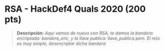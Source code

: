 # RSA - HackDef4 Quals 2020 (200 pts)


> **Descripción:** 
*Aqui vamos de nuevo con RSA, te damos la bandera encriptada: bandera_enc, y la llave publica: llave_publica.pem.
El reto es muy simple, desencriptar dicha bandera* 
